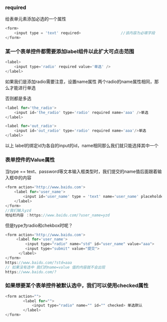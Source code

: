 ### required

给表单元素添加必选的一个属性

```js
<form>
	<input type = 'text' required>					//该内容为必填字段
</form>
```



### 某一个表单控件都需要添加label组件以此扩大可点击范围

```js
<label>
	<input type='radio' required value='单选' />
</label>
```

如果我们是添加radio需要注意，设置name属性 两个radio的name属性相同，那么才能进行单选

否则都是多选

```js
<label for='the_radio'>
	<input id='the_radio' type='radio' required name='aaa' />单选
</label>

<label for='out_radio'>
	<input id='out_radio' type='radio' required name='aaa'/>单选
</label>
```

以上 label的绑定id为各自的input的id，name相同那么我们就只能选择其中一个



### 表单控件的Value属性

当type == text、password等文本输入框类型时，我们提交的name值后面跟着输入框中的内容

```js
<form action='http://www.baidu.com'>
	<label for='user_name'>
		<input id='user_name' type = 'text' name='user_name' placeholder='输入你的用户名'>
	</label>
</form>
//我们输入yzd
地址栏内容 ：https://www.baidu.com/?user_name=yzd
```



但是type为radio和chekbox时呢？

```js
<form action='http://www.baidu.com'>
     <label for='user_name'>
         <input type="radio" name="std" id="user_name" value="aaa">
         <input type="submit" value="提交">
      </label>
</form>                                                                                   当我们选中该按钮时，我们提交 地址栏会出现
https://www.baidu.com/?std=aaa        
// 如果没有选中 我们的name=value 值的内容就不会出现
https://www.baidu.com/?
```

### 如果想要某个表单控件被默认选中，我们可以使用checked属性

```js
<form action="">
        <label for="">
            <input type="radio" name="" id="" checked> 单选默认
        </label>
</form>
```







